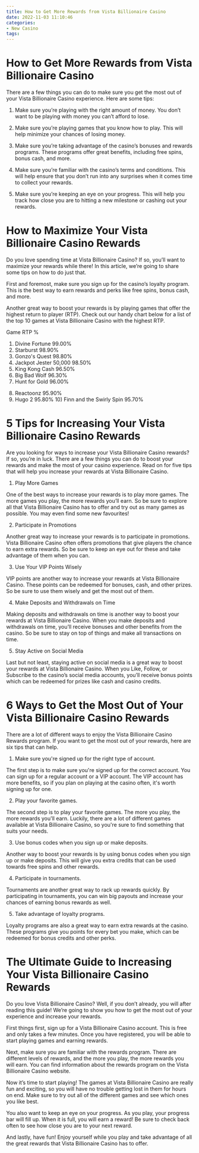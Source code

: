 ```yaml
---
title: How to Get More Rewards from Vista Billionaire Casino 
date: 2022-11-03 11:10:46
categories:
- New Casino
tags:
---
```



#  How to Get More Rewards from Vista Billionaire Casino 

There are a few things you can do to make sure you get the most out of your Vista Billionaire Casino experience. Here are some tips:

1. Make sure you’re playing with the right amount of money. You don’t want to be playing with money you can’t afford to lose.

2. Make sure you’re playing games that you know how to play. This will help minimize your chances of losing money.

3. Make sure you’re taking advantage of the casino’s bonuses and rewards programs. These programs offer great benefits, including free spins, bonus cash, and more.

4. Make sure you’re familiar with the casino’s terms and conditions. This will help ensure that you don’t run into any surprises when it comes time to collect your rewards.

5. Make sure you’re keeping an eye on your progress. This will help you track how close you are to hitting a new milestone or cashing out your rewards.

#  How to Maximize Your Vista Billionaire Casino Rewards 

Do you love spending time at Vista Billionaire Casino? If so, you’ll want to maximize your rewards while there! In this article, we’re going to share some tips on how to do just that.

First and foremost, make sure you sign up for the casino’s loyalty program. This is the best way to earn rewards and perks like free spins, bonus cash, and more.

Another great way to boost your rewards is by playing games that offer the highest return to player (RTP). Check out our handy chart below for a list of the top 10 games at Vista Billionaire Casino with the highest RTP.

Game RTP %
1. Divine Fortune 99.00% 
2. Starburst 98.90% 
3. Gonzo's Quest 98.80% 
4. Jackpot Jester 50,000 98.50% 
5. King Kong Cash 96.50% 
6. Big Bad Wolf 96.30% 
7. Hunt for Gold 96.00% 
8) Reactoonz 95.90% 
9) Hugo 2 95.80% 10) Finn and the Swirly Spin 95.70%

#  5 Tips for Increasing Your Vista Billionaire Casino Rewards 

Are you looking for ways to increase your Vista Billionaire Casino rewards? If so, you’re in luck. There are a few things you can do to boost your rewards and make the most of your casino experience. Read on for five tips that will help you increase your rewards at Vista Billionaire Casino.

1. Play More Games

One of the best ways to increase your rewards is to play more games. The more games you play, the more rewards you’ll earn. So be sure to explore all that Vista Billionaire Casino has to offer and try out as many games as possible. You may even find some new favourites!

2. Participate in Promotions

Another great way to increase your rewards is to participate in promotions. Vista Billionaire Casino often offers promotions that give players the chance to earn extra rewards. So be sure to keep an eye out for these and take advantage of them when you can.

3. Use Your VIP Points Wisely

VIP points are another way to increase your rewards at Vista Billionaire Casino. These points can be redeemed for bonuses, cash, and other prizes. So be sure to use them wisely and get the most out of them.

4. Make Deposits and Withdrawals on Time

Making deposits and withdrawals on time is another way to boost your rewards at Vista Billionaire Casino. When you make deposits and withdrawals on time, you’ll receive bonuses and other benefits from the casino. So be sure to stay on top of things and make all transactions on time.

5. Stay Active on Social Media

Last but not least, staying active on social media is a great way to boost your rewards at Vista Billionaire Casino. When you Like, Follow, or Subscribe to the casino’s social media accounts, you’ll receive bonus points which can be redeemed for prizes like cash and casino credits.

#  6 Ways to Get the Most Out of Your Vista Billionaire Casino Rewards 

There are a lot of different ways to enjoy the Vista Billionaire Casino Rewards program. If you want to get the most out of your rewards, here are six tips that can help.

1. Make sure you're signed up for the right type of account.

The first step is to make sure you're signed up for the correct account. You can sign up for a regular account or a VIP account. The VIP account has more benefits, so if you plan on playing at the casino often, it's worth signing up for one.

2. Play your favorite games.

The second step is to play your favorite games. The more you play, the more rewards you'll earn. Luckily, there are a lot of different games available at Vista Billionaire Casino, so you're sure to find something that suits your needs.

3. Use bonus codes when you sign up or make deposits.

Another way to boost your rewards is by using bonus codes when you sign up or make deposits. This will give you extra credits that can be used towards free spins and other rewards.

4. Participate in tournaments.

Tournaments are another great way to rack up rewards quickly. By participating in tournaments, you can win big payouts and increase your chances of earning bonus rewards as well.

5. Take advantage of loyalty programs.

Loyalty programs are also a great way to earn extra rewards at the casino. These programs give you points for every bet you make, which can be redeemed for bonus credits and other perks.

#  The Ultimate Guide to Increasing Your Vista Billionaire Casino Rewards

Do you love Vista Billionaire Casino? Well, if you don’t already, you will after reading this guide! We’re going to show you how to get the most out of your experience and increase your rewards.

First things first, sign up for a Vista Billionaire Casino account. This is free and only takes a few minutes. Once you have registered, you will be able to start playing games and earning rewards.

Next, make sure you are familiar with the rewards program. There are different levels of rewards, and the more you play, the more rewards you will earn. You can find information about the rewards program on the Vista Billionaire Casino website.

Now it’s time to start playing! The games at Vista Billionaire Casino are really fun and exciting, so you will have no trouble getting lost in them for hours on end. Make sure to try out all of the different games and see which ones you like best.

You also want to keep an eye on your progress. As you play, your progress bar will fill up. When it is full, you will earn a reward! Be sure to check back often to see how close you are to your next reward.

And lastly, have fun! Enjoy yourself while you play and take advantage of all the great rewards that Vista Billionaire Casino has to offer.